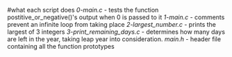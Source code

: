 #what each script does
*0-main.c* - tests the function postitive_or_negative()'s output when 0 is passed to it
*1-main.c* - comments prevent an infinite loop from taking place
*2-largest_number.c* - prints the largest of 3 integers
*3-print_remaining_days.c* - determines how many days are left in the year, taking leap year into consideration.
*main.h* - header file containing all the function prototypes
